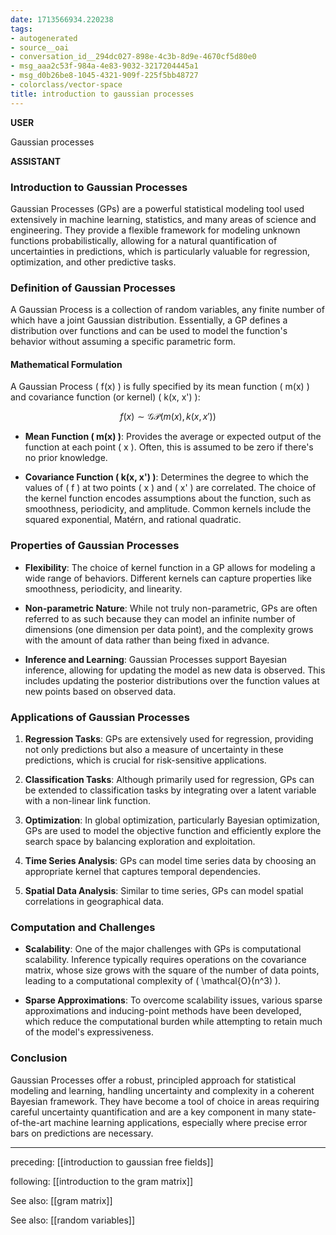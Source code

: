 ```yaml
---
date: 1713566934.220238
tags:
- autogenerated
- source__oai
- conversation_id__294dc027-898e-4c3b-8d9e-4670cf5d80e0
- msg_aaa2c53f-984a-4e83-9032-3217204445a1
- msg_d0b26be8-1045-4321-909f-225f5bb48727
- colorclass/vector-space
title: introduction to gaussian processes
---
```


**USER**

Gaussian processes


**ASSISTANT**

### Introduction to Gaussian Processes

Gaussian Processes (GPs) are a powerful statistical modeling tool used extensively in machine learning, statistics, and many areas of science and engineering. They provide a flexible framework for modeling unknown functions probabilistically, allowing for a natural quantification of uncertainties in predictions, which is particularly valuable for regression, optimization, and other predictive tasks.

### Definition of Gaussian Processes

A Gaussian Process is a collection of random variables, any finite number of which have a joint Gaussian distribution. Essentially, a GP defines a distribution over functions and can be used to model the function's behavior without assuming a specific parametric form.

#### Mathematical Formulation

A Gaussian Process \( f(x) \) is fully specified by its mean function \( m(x) \) and covariance function (or kernel) \( k(x, x') \):

$$
f(x) \sim \mathcal{GP}(m(x), k(x, x'))
$$

- **Mean Function \( m(x) \)**: Provides the average or expected output of the function at each point \( x \). Often, this is assumed to be zero if there's no prior knowledge.
  
- **Covariance Function \( k(x, x') \)**: Determines the degree to which the values of \( f \) at two points \( x \) and \( x' \) are correlated. The choice of the kernel function encodes assumptions about the function, such as smoothness, periodicity, and amplitude. Common kernels include the squared exponential, Matérn, and rational quadratic.

### Properties of Gaussian Processes

- **Flexibility**: The choice of kernel function in a GP allows for modeling a wide range of behaviors. Different kernels can capture properties like smoothness, periodicity, and linearity.
  
- **Non-parametric Nature**: While not truly non-parametric, GPs are often referred to as such because they can model an infinite number of dimensions (one dimension per data point), and the complexity grows with the amount of data rather than being fixed in advance.

- **Inference and Learning**: Gaussian Processes support Bayesian inference, allowing for updating the model as new data is observed. This includes updating the posterior distributions over the function values at new points based on observed data.

### Applications of Gaussian Processes

1. **Regression Tasks**: GPs are extensively used for regression, providing not only predictions but also a measure of uncertainty in these predictions, which is crucial for risk-sensitive applications.
   
2. **Classification Tasks**: Although primarily used for regression, GPs can be extended to classification tasks by integrating over a latent variable with a non-linear link function.

3. **Optimization**: In global optimization, particularly Bayesian optimization, GPs are used to model the objective function and efficiently explore the search space by balancing exploration and exploitation.

4. **Time Series Analysis**: GPs can model time series data by choosing an appropriate kernel that captures temporal dependencies.

5. **Spatial Data Analysis**: Similar to time series, GPs can model spatial correlations in geographical data.

### Computation and Challenges

- **Scalability**: One of the major challenges with GPs is computational scalability. Inference typically requires operations on the covariance matrix, whose size grows with the square of the number of data points, leading to a computational complexity of \( \mathcal{O}(n^3) \).
  
- **Sparse Approximations**: To overcome scalability issues, various sparse approximations and inducing-point methods have been developed, which reduce the computational burden while attempting to retain much of the model's expressiveness.

### Conclusion

Gaussian Processes offer a robust, principled approach for statistical modeling and learning, handling uncertainty and complexity in a coherent Bayesian framework. They have become a tool of choice in areas requiring careful uncertainty quantification and are a key component in many state-of-the-art machine learning applications, especially where precise error bars on predictions are necessary.


---

preceding: [[introduction to gaussian free fields]]  


following: [[introduction to the gram matrix]]

See also: [[gram matrix]]


See also: [[random variables]]